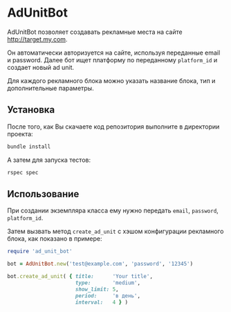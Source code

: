 # AdUnitBot

AdUnitBot позволяет создавать рекламные места на сайте http://target.my.com.

Он автоматически авторизуется на сайте, используя переданные email и password. Далее бот ищет платформу по переданному `platform_id` и создает новый ad unit. 

Для каждого рекламного блока можно указать название блока, тип и дополнительные параметры.

## Установка

После того, как Вы скачаете код репозитория выполните в директории проекта:

```bash
bundle install
```

А затем для запуска тестов:

```bash
rspec spec
```

## Использование

При создании экземпляра класса ему нужно передать `email`, `password`, `platform_id`.

Затем вызвать метод `create_ad_unit` с хэшом конфигурации рекламного блока, как показано в примере:

```ruby
require 'ad_unit_bot'

bot = AdUnitBot.new('test@example.com', 'password', '12345')

bot.create_ad_unit( { title:      'Your title',
                      type:       'medium',
                      show_limit: 5,
                      period:     'в день',
                      interval:   4 } )
```
